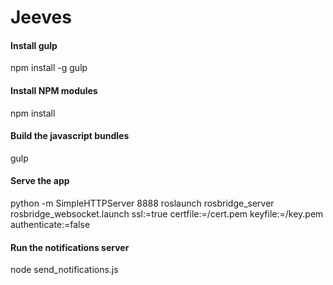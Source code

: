# Jeeves

#### Install gulp

npm install -g gulp

#### Install NPM modules

npm install

#### Build the javascript bundles

gulp

#### Serve the app

python -m SimpleHTTPServer 8888
roslaunch rosbridge_server rosbridge_websocket.launch ssl:=true certfile:=/cert.pem keyfile:=/key.pem authenticate:=false

#### Run the notifications server

node send_notifications.js
